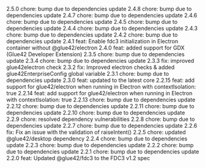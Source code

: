 2.5.0
chore: bump due to dependencies update
2.4.8
chore: bump due to dependencies update
2.4.7
chore: bump due to dependencies update
2.4.6
chore: bump due to dependencies update
2.4.5
chore: bump due to dependencies update
2.4.4
chore: bump due to dependencies update
2.4.3
chore: bump due to dependencies update
2.4.2
chore: bump due to dependencies update
2.4.1
feat: Enable fdc3 initialization in Electron container without @glue42/electron
2.4.0
feat: added support for GDX (Glue42 Developer Extension)
2.3.5
chore: bump due to dependencies update
2.3.4
chore: bump due to dependencies update
2.3.3
fix: improved glue42electron check
2.3.2
fix: Improved electron checks & added glue42EnterpriseConfig global variable
2.3.1
chore: bump due to dependencies update
2.3.0
feat: updated to the latest core
2.2.15
feat: add support for glue42/electron when running in Electron with contextIsolation: true
2.2.14
feat: add support for glue42/electron when running in Electron with contextIsolation: true
2.2.13
chore: bump due to dependencies update
2.2.12
chore: bump due to dependencies update
2.2.11
chore: bump due to dependencies update
2.2.10
chore: bump due to dependencies update
2.2.9
chore: resolved dependency vulnerabilities
2.2.8
chore: bump due to dependencies update
2.2.7
chore: bump due to dependencies update
2.2.6
fix: Fix an issue with the validation of raiseIntent()
2.2.5
chore: updated @glue42/desktop dependency
2.2.4
chore: bump due to dependencies update
2.2.3
chore: bump due to dependencies update
2.2.2
chore: bump due to dependencies update
2.2.1
chore: bump due to dependencies update
2.2.0
feat: Updated @glue42/fdc3 to the FDC3 v1.2 spec
